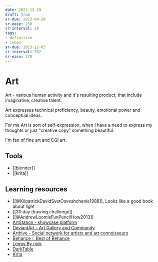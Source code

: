 ```yaml
---
date: 2022-12-29
draft: true
sr-due: 2023-04-20
sr-ease: 250
sr-interval: 29
tags:
- definition
- inbox
sr-due: 2023-12-05
sr-interval: 202
sr-ease: 270
---
```


# Art

Art - various human activity and it's resulting product, that include
imaginative, creative talent.

Art expresses technical proficiency, beauty, emotional power and conceptual
ideas.

For me Art is sort of self-expression, when I have a need to express my thoughts
or just "creative copy" something beautiful.

I'm fan of fine art and CGI art.

## Tools

- [[blender]]
- [[krita]]

## Learning resources

- [[@KilpatrickDavidSvetOsveshchenie1988]], Looks like a good book about light
- [[30 day drawing challenge]]
- [[@AndrewLoomisFunPencilHow2013]]
- [ArtStation - showcase platform](https://www.artstation.com/)
- [DeviantArt - Art Gallery and Community](https://www.deviantart.com/)
- [Arthive - Social network for artists and art connoisseurs](https://arthive.com/)
- [Behance :: Best of Behance](https://www.behance.net/)
- [Logos By nick](https://logosbynick.teachable.com/courses/500184/lectures/9191446)
- [DarkTable](https://www.youtube.com/playlist?list=PLlYWvzmJQTrRq7JrYdD7k3-8-v-uHnhK_)
- [Krita](https://www.youtube.com/playlist?list=PLhqJJNjsQ7KE3FLHIE31UgmLdcqsZfXTw)
